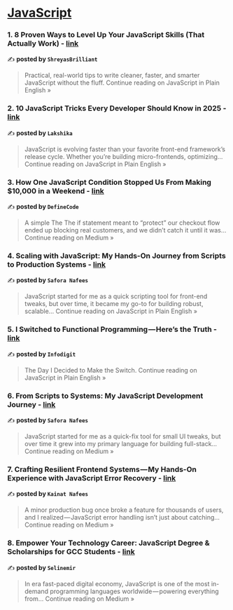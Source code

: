 
<h1><a href=https://medium.com/tag/javascript-development/recommended target="_blank" rel="noopener noreferrer">JavaScript</a></h1>
<h3>1. 8 Proven Ways to Level Up Your JavaScript Skills (That Actually Work) - <a href="https://javascript.plainenglish.io/8-proven-ways-to-level-up-your-javascript-skills-that-actually-work-ee4afbbe7ad8?source=rss------javascript_development-5" target="_blank" rel="noopener noreferrer">link</a></h3>

✍️ **posted by `ShreyasBrilliant`**

<blockquote>Practical, real-world tips to write cleaner, faster, and smarter JavaScript without the fluff.
Continue reading on JavaScript in Plain English »</blockquote>

<h3>2. 10 JavaScript Tricks Every Developer Should Know in 2025  - <a href="https://javascript.plainenglish.io/10-javascript-tricks-every-developer-should-know-in-2025-b4a85e0a77e1?source=rss------javascript_development-5" target="_blank" rel="noopener noreferrer">link</a></h3>

✍️ **posted by `Lakshika`**

<blockquote>JavaScript is evolving faster than your favorite front-end framework’s release cycle. Whether you’re building micro-frontends, optimizing…
Continue reading on JavaScript in Plain English »</blockquote>

<h3>3. How One JavaScript Condition Stopped Us From Making $10,000 in a Weekend - <a href="https://medium.com/@Definecode/how-one-javascript-condition-stopped-us-from-making-10-000-in-a-weekend-d11b16e9a82b?source=rss------javascript_development-5" target="_blank" rel="noopener noreferrer">link</a></h3>

✍️ **posted by `DefineCode`**

<blockquote>A simple The The if statement meant to “protect” our checkout flow ended up blocking real customers, and we didn’t catch it until it was…
Continue reading on Medium »</blockquote>

<h3>4. Scaling with JavaScript: My Hands-On Journey from Scripts to Production Systems - <a href="https://javascript.plainenglish.io/scaling-with-javascript-my-hands-on-journey-from-scripts-to-production-systems-c1a24547daaf?source=rss------javascript_development-5" target="_blank" rel="noopener noreferrer">link</a></h3>

✍️ **posted by `Safora Nafees`**

<blockquote>JavaScript started for me as a quick scripting tool for front-end tweaks, but over time, it became my go-to for building robust, scalable…
Continue reading on JavaScript in Plain English »</blockquote>

<h3>5. I Switched to Functional Programming — Here’s the Truth - <a href="https://javascript.plainenglish.io/i-switched-to-functional-programming-heres-the-truth-5499e9abadbf?source=rss------javascript_development-5" target="_blank" rel="noopener noreferrer">link</a></h3>

✍️ **posted by `Infodigit`**

<blockquote>The Day I Decided to Make the Switch.
Continue reading on JavaScript in Plain English »</blockquote>

<h3>6. From Scripts to Systems: My JavaScript Development Journey - <a href="https://medium.com/@saforanafees02/from-scripts-to-systems-my-javascript-development-journey-a1215ac400af?source=rss------javascript_development-5" target="_blank" rel="noopener noreferrer">link</a></h3>

✍️ **posted by `Safora Nafees`**

<blockquote>JavaScript started for me as a quick-fix tool for small UI tweaks, but over time it grew into my primary language for building full-stack…
Continue reading on Medium »</blockquote>

<h3>7. Crafting Resilient Frontend Systems — My Hands-On Experience with JavaScript Error Recovery - <a href="https://medium.com/@kainatnafees/crafting-resilient-frontend-systems-my-hands-on-experience-with-javascript-error-recovery-0130faf88abe?source=rss------javascript_development-5" target="_blank" rel="noopener noreferrer">link</a></h3>

✍️ **posted by `Kainat Nafees`**

<blockquote>A minor production bug once broke a feature for thousands of users, and I realized — JavaScript error handling isn’t just about catching…
Continue reading on Medium »</blockquote>

<h3>8. Empower Your Technology Career: JavaScript Degree & Scholarships for GCC Students - <a href="https://medium.com/@selinemir378/empower-your-technology-career-javascript-degree-scholarships-for-gcc-students-8a2f9fad56e6?source=rss------javascript_development-5" target="_blank" rel="noopener noreferrer">link</a></h3>

✍️ **posted by `Selinemir`**

<blockquote>In era fast-paced digital economy, JavaScript is one of the most in-demand programming languages worldwide — powering everything from…
Continue reading on Medium »</blockquote>

